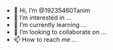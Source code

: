 - 👋 Hi, I’m @19235460Tanim
- 👀 I’m interested in ...
- 🌱 I’m currently learning ...
- 💞️ I’m looking to collaborate on ...
- 📫 How to reach me ...

<!---
19235460Tanim/19235460Tanim is a ✨ special ✨ repository because its `README.md` (this file) appears on your GitHub profile.
You can click the Preview link to take a look at your changes.
--->
